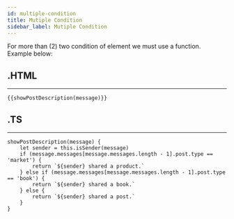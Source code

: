 ```yaml
---
id: multiple-condition
title: Mutiple Condition
sidebar_label: Mutiple Condition
---
```


For more than (2) two condition of element we must use a function. Example below:

## .HTML
---
```
{{showPostDescription(message)}}
```

## .TS
---
```
showPostDescription(message) {
    let sender = this.isSender(message)
    if (message.messages[message.messages.length - 1].post.type == 'market') {
        return `${sender} shared a product.`
    } else if (message.messages[message.messages.length - 1].post.type == 'book') {
        return `${sender} shared a book.`
    } else {
        return `${sender} shared a post.`
    }
}
```

